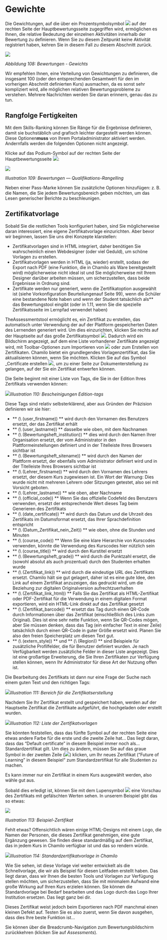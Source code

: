 
# Gewichte

Die Gewichtungen, auf die über ein Prozentsymbolsymbol ![](../../.gitbook/assets/image4.svg) auf der rechten Seite der Hauptbewertungsseite zugegriffen wird, ermöglichen es Ihnen, die relative Bedeutung der einzelnen Aktivitäten innerhalb der Bewertung zu definieren. Wenn Sie zu diesem Zeitpunkt keine Aktivität registriert haben, kehren Sie in diesem Fall zu diesem Abschnitt zurück.

![](../../.gitbook/assets/images133%20%281%29.png)

_Abbildung 108: Bewertungen - Gewichts_

Wir empfehlen Ihnen, eine Verteilung von Gewichtungen zu definieren, die insgesamt 100 \(oder den entsprechenden Gesamtwert für den im vorherigen Abschnitt definierten Kurs\) ausmachen, da es sonst sehr kompliziert wird, alle möglichen relativen Bewertungsprobleme zu verstehen. Mehrere Nachrichten werden Sie daran erinnern, genau das zu tun.

## Rangfolge Fertigkeiten <a id="skills-ranking"></a>

Mit dem Skills-Ranking können Sie Ränge für die Ergebnisse definieren, damit sie buchstäblich und grafisch leichter dargestellt werden können. Diese Optionen**muss** von Ihrem Portaladministrator aktiviert werden. Andernfalls werden die folgenden Optionen nicht angezeigt.

Klicke auf das Podium-Symbol auf der rechten Seite der Hauptbewertungsseite ![](../../.gitbook/assets/graphics191.png):

![](../../.gitbook/assets/graphics195.png)

_Illustration 109: Bewertungen — Qualifikations-Rangelling_

Neben einer Pass-Marke können Sie zusätzliche Optionen hinzufügen: z. B. die Namen, die Sie jedem Bewertungsbereich geben möchten, um das Lesen generischer Berichte zu beschleunigen.

## Zertifikatvorlage <a id="certificate-template"></a>

Sobald Sie die restlichen Tools konfiguriert haben, sind Sie möglicherweise daran interessiert, eine eigene Zertifikatvorlage einzurichten. Aber bevor wir beginnen, lassen Sie uns drei Konzepte klarstellen:

* Zertifikatvorlagen sind in HTML integriert, daher benötigen Sie wahrscheinlich einen Webdesigner \(oder viel Geduld\), um schöne Vorlagen zu erstellen.
* Zertifikatvorlagen werden in HTML \(ja, wieder\) erstellt, sodass der Export nach PDF \(eine Funktion, die in Chamilo als Ware bereitgestellt wird) möglicherweise nicht ideal ist und Sie möglicherweise mit Ihrem Designer darüber arbeiten müssen, um sicherzustellen, dass beide Ergebnisse in Ordnung sind.
* Zertifikate werden nur generiert, wenn die Zertifikatoption ausgewählt ist \(siehe Vorkonfiguration Beurteilungenauf Seite 99\), wenn die Schüler eine bestandene Note haben und wenn der Student tatsächlich als** das Bewertungstool eingibt \(oder in 1.11, wenn Sie die spezielle Zertifikatsseite im Lernpfad verwendet haben\)

TheAssessmentstool ermöglicht es, ein Zertifikat zu erstellen, das automatisch unter Verwendung der auf der Plattform gespeicherten Daten des Lernenden generiert wird. Um dies einzurichten, klicken Sie rechts auf der Hauptseite auf das große Zertifikatsymbol ![](../../.gitbook/assets/graphics193.png). Dadurch wird ein Bildschirm angezeigt, auf dem eine Liste vorhandener Zertifikate angezeigt wird, mit Toolbar-Optionen zum Importieren von ![](../../.gitbook/assets/graphics194.png) oder zum Erstellen von Zertifikaten. Chamilo bietet ein grundlegendes Vorlagenzertifikat, das Sie aktualisieren können, wenn Sie möchten. Klicken Sie auf das Symbol _Certificate erstellen ![](../../.gitbook/assets/graphics196.png), um zu einer Seite zur Dokumenterstellung zu gelangen, auf der Sie ein Zertifikat entwerfen können.

Die Seite beginnt mit einer Liste von Tags, die Sie in der Edition Ihres Zertifikats verwenden können:

![](../../.gitbook/assets/image6%20%282%29.png)_Illustration 110: Bescheinigungen Edition-tags_

Diese Tags sind relativ selbsterklärend, aber aus Gründen der Präzision definieren wir sie hier:

* ** \(\ (user\_firstname\)\) ** wird durch den Vornamen des Benutzers ersetzt, der das Zertifikat erhält
* ** \(\ (user\_lastname\)\) ** dasselbe wie oben, mit dem Nachnamen
* ** \(\ (Bewertungsheft\_institution\)\) ** dies wird durch den Namen Ihrer Organisation ersetzt, der vom Administrator in den Plattformeinstellungen definiert und in der Titelleiste Ihres Browsers sichtbar ist
* ** \(\ (Bewertungsheft\_sitename\)\) ** wird durch den Namen der Plattform ersetzt, der ebenfalls vom Administrator definiert wird und in der Titelleiste Ihres Browsers sichtbar ist
* ** \(\ (Lehrer\_firstname\)\) ** wird durch den Vornamen des Lehrers ersetzt, der diesem Kurs zugewiesen ist. Ein Wort der Warnung: Dies wurde nicht mit mehreren Lehrern oder Sitzungen getestet, also sei mit Vorsicht geboten.
* ** \(\ (Lehrer\_lastname\)\) ** wie oben, aber Nachname
* ** \(\ (official\_code\)\) ** Wenn Sie das offizielle Codefeld des Benutzers verwenden, ersetzt der entsprechende Wert dieses Tag beim Generieren des Zertifikats
* ** \(\ (date\_certificate\)\) ** wird durch das Datum und die Uhrzeit des Zertifikats im Datumsformat ersetzt, das Ihrer Sprachdefinition entspricht
* ** \(\ (Datum\_Zertifikat\_nein\_Zeit\)\) ** wie oben, ohne die Stunden und Minuten
* ** \(\ (course\_code\)\) ** Wenn Sie eine klare Hierarchie von Kurscodes verwenden, könnte die Verwendung des Kurscodes hier nützlich sein
* ** \(\ (course\_title\)\) ** wird durch den Kurstitel ersetzt
* ** \(\ (Bewertungsheft\_grade\)\) ** wird durch die Punktzahl ersetzt, die \(sowohl absolut als auch prozentual\) durch den Studenten erhalten wurde
* ** \(\ (Zertifikat\_link\)\) ** wird durch die eindeutige URL des Zertifikats ersetzt. Chamilo hält sie gut gelagert, daher ist es eine gute Idee, den Link auf einem Zertifikat anzuzeigen, das gedruckt wird, um die Beziehung zur digitalen Originalversion aufrechtzuerhalten
* ** \(\ (Zertifikat\_link\_html\)\) ** Falls Sie das Zertifikat als HTML-Zertifikat oder PDF-Zertifikat für die Verwendung in einem digitalen Format exportieren, wird ein HTML-Link direkt auf das Zertifikat gesetzt
* ** \(\ (Zertifikat\_barcode\)\) ** ersetzt das Tag durch einen QR-Code durch Informationen über das Zertifikat \(einschließlich des Links zum Original\). Dies ist eine sehr nette Funktion, wenn Sie QR-Codes mögen, aber Sie müssen denken, dass das Tag \(ein einfacher Text in einer Zeile\) tatsächlich durch einen QR-Code in guter Größe ersetzt wird. Planen Sie also den freien Speicherplatz um diesen Text gut.
* ** \(\ (extern\_style\)\) ** und ** \(\ (Region\)\) ** sind Beispiele für zusätzliche Profilfelder, die für Benutzer definiert wurden. Je nach Verfügbarkeit werden zusätzliche Felder in dieser Liste angezeigt. Dies ist eine großartige Erweiterung, die Sie Ihren Zertifikaten zur Verfügung stellen können, wenn Ihr Administrator für diese Art der Nutzung offen ist.

Die Bearbeitung des Zertifikats ist dann nur eine Frage der Suche nach einem guten Text und den richtigen Tags:

![](../../.gitbook/assets/image7%20%282%29.png)_Illustration 111: Bereich für die Zertifikatserstellung_

Nachdem Sie Ihr Zertifikat erstellt und gespeichert haben, werden auf der Hauptseite Zertifikat die Zertifikate aufgeführt, die hochgeladen oder erstellt wurden.

![](../../.gitbook/assets/image8%20%282%29.png)_Illustration 112: Liste der Zertifikatvorlagen_

Sie könnten feststellen, dass das fünfte Symbol auf der rechten Seite eine etwas andere Farbe für die erste und die zweite Zeile hat... Das liegt daran, dass das “Default certificate” in diesem Beispiel immer noch als... Standardzertifikat gilt. Um dies zu ändern, müssen Sie auf das graue Symbol in der zweiten Zeile \(![](../../.gitbook/assets/graphics198.png)\) klicken, um Ihr neues Zertifikat \(“Future of Learning” in diesem Beispiel“ zum Standardzertifikat für alle Studenten zu machen.

Es kann immer nur ein Zertifikat in einem Kurs ausgewählt werden, also wähle gut aus.

Sobald dies erledigt ist, können Sie mit dem Lupensymbol ![](../../.gitbook/assets/image9.svg) eine Vorschau des Zertifikats mit gefälschten Werten sehen. In unserem Beispiel gibt das so etwas:

![](../../.gitbook/assets/image10%20%281%29.png)

_Illustration 113: Beispiel-Zertifikat_

Fehlt etwas? Offensichtlich wären einige HTML-Designs mit einem Logo, die Namen der Personen, die dieses Zertifikat genehmigen, eine gute Ergänzung gewesen. Sie finden diese standardmäßig auf dem Zertifikat, das in jedem Kurs in Chamilo verfügbar ist und das so rendern würde.

![](../../.gitbook/assets/image11%20%282%29.png)_Illustration 114: Standardzertifikatvorlage in Chamilo_

Wie Sie sehen, ist diese Vorlage viel weiter entwickelt als die Schnellvorlage, die wir als Beispiel für diesen Leitfaden erstellt haben. Das liegt daran, dass wir Ihnen die besten Tools und Vorlagen zur Verfügung stellen möchten, um sicherzustellen, dass Sie mit minimalem Aufwand eine große Wirkung auf Ihren Kurs erzielen können. Sie können die Standardvorlage bei Bedarf bearbeiten und das Logo durch das Logo Ihrer Institution ersetzen. Das liegt ganz bei dir.

Dieses Zertifikat weist jedoch beim Exportieren nach PDF manchmal einen kleinen Defekt auf. Testen Sie es also zuerst, wenn Sie davon ausgehen, dass dies Ihre beste Funktion ist...

Sie können über die Breadcrumb-Navigation zum Bewertungsbildschirm zurückkehren (klicken Sie auf _Assessments_\).